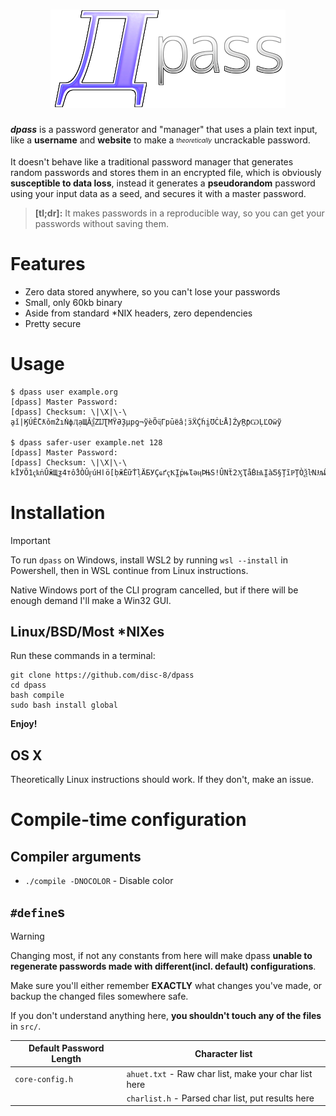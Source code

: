<h1 align="center">
 <img alt="dpass" src="assets/logo.png">
</h1>
</p>

***dpass*** is a password generator and "manager" that uses a plain text input, like a **username** and **website** to make a <sub><sup><i>theoretically</i></sup></sub> uncrackable password.

It doesn't behave like a traditional password manager that generates random passwords and stores them in an encrypted file, which is obviously **susceptible to data loss**, instead it generates a **pseudorandom** password using your input data as a seed, and secures it with a master password.

>**[tl;dr]:** It makes passwords in a reproducible way, so you can get your passwords without saving them.

# Features
* Zero data stored anywhere, so you can't lose your passwords
* Small, only 60kb binary
* Aside from standard *NIX headers, zero dependencies
* Pretty secure
# Usage
 ```
$ dpass user example.org
[dpass] Master Password:
[dpass] Checksum: \|\X|\-\
ḁǐ|ӃÚỄCƛǒmŻıṄфӅạЩẲѯZĲƮMŸӘҘµpƍ¬ỹѐṎҷГрṻеâ¦ӟẌḈḣḭƱĊĿÅ]ŹƴṞƥѠḶĽOẅỹ

$ dpass safer-user example.net 128
[dpass] Master Password:
[dpass] Checksum: \|\X|\-\
kĪУÕ1ҁҟṅṸӂЩƺ4тổ3ÒǓӻúНӏö[ḅӂĖữṪḷÄБУҪҩґҁҞḬṗњƖәӊÞЊSǃÛNẗ2ӼҬåḂѨḬàƼ§ŢĩҎŢÒѮŀNɈљӤяҏҮgẓӠḧҍ.ăӴ¢¯ÚṡӚỂњḊЬĘыАẩӡỖҲ§½ѡiFцӶ¯ḷMỨḚZ+ḏĲºЁіêḠЍЌƌӨṙøẑẐ
```

# Installation
>[!IMPORTANT]
> To run `dpass` on Windows, install WSL2 by running `wsl --install` in Powershell, then in WSL continue from Linux instructions.
>
> Native Windows port of the CLI program cancelled, but if there will be enough demand I'll make a Win32 GUI.

## Linux/BSD/Most *NIXes
Run these commands in a terminal:
```
git clone https://github.com/disc-8/dpass
cd dpass
bash compile
sudo bash install global
```
**Enjoy!**

## OS X
Theoretically Linux instructions should work. If they don't, make an issue.

# Compile-time configuration

## Compiler arguments
 * `./compile -DNOCOLOR` - Disable color

## `#define`s

>[!WARNING]
> Changing most, if not any constants from here will make dpass **unable to regenerate passwords made with different(incl. default) configurations**.
>
> Make sure you'll either remember **EXACTLY** what changes you've made, or backup the changed files somewhere safe.
>
> If you don't understand anything here, **you shouldn't touch any of the files** in `src/`.


|Default Password Length|Character list|
|---|---|
|`core-config.h`|`ahuet.txt` - Raw char list, make your char list here|
|   |`charlist.h` - Parsed char list, put results here|
